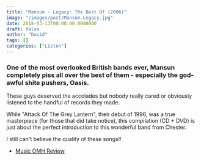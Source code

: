 ```yaml
---
title: "Mansun - Legacy: The Best Of (2006)"
image: "/images/post/Mansun.Legacy.jpg"
date: 2018-03-13T00:00:00.0000000
draft: false
author: "David"
tags: []
categories: ["Listen"]
---
```

### One of the most overlooked British bands ever, Mansun completely piss all over the best of them - especially the god-awful shite pushers, Oasis.   
  
These guys deserved the accolades but nobody really cared or obviously listened to the handful of records they made.

While "Attack Of The Grey Lantern", their debut of 1996, was a true masterpiece (for those that did take notice), this compilation (CD + DVD) is just about the perfect introduction to this wonderful band from Chester. 

I still can't believe the quality of these songs!!

-  [Music OMH Review](https://www.musicomh.com/reviews/albums/mansun-legacy-the-best-of)